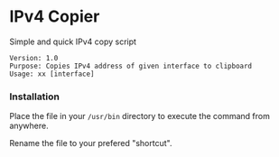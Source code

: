# IPv4 Copier
Simple and quick IPv4 copy script
```
Version: 1.0
Purpose: Copies IPv4 address of given interface to clipboard
Usage: xx [interface]
```
### Installation
Place the file in your `/usr/bin` directory to execute the command from anywhere.

Rename the file to your prefered "shortcut".
